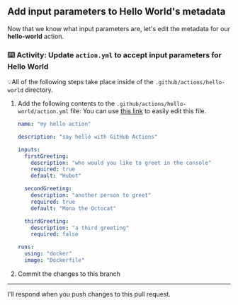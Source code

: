 ## Add input parameters to Hello World's metadata

Now that we know what input parameters are, let's edit the metadata for our **hello-world** action.

### :keyboard: Activity: Update `action.yml` to accept input parameters for Hello World

💡All of the following steps take place inside of the `.github/actions/hello-world` directory.

1. Add the following contents to the `.github/actions/hello-world/action.yml` file:
   You can use [this link]({{quicklink}}) to easily edit this file.

   ```yaml
   name: "my hello action"

   description: "say hello with GitHub Actions"

   inputs:
     firstGreeting:
       description: "who would you like to greet in the console"
       required: true
       default: "Hubot"

     secondGreeting:
       description: "another person to greet"
       required: true
       default: "Mona the Octocat"

     thirdGreeting:
       description: "a third greeting"
       required: false

   runs:
     using: "docker"
     image: "Dockerfile"
   ```

2. Commit the changes to this branch

---

I'll respond when you push changes to this pull request.
